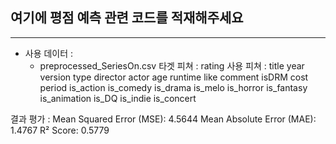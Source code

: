 ## 여기에 평점 예측 관련 코드를 적재해주세요
***
 - 사용 데이터 :
   - preprocessed_SeriesOn.csv
타겟 피쳐 : rating
사용 피쳐 :
	title
	year
	version
	type
	director
	actor
	age
	runtime
	like
	comment
	isDRM
	cost
	period
	is_action
	is_comedy
	is_drama
	is_melo
	is_horror
	is_fantasy
	is_animation
	is_DQ
	is_indie
	is_concert
	
결과 평가 :
	Mean Squared Error (MSE): 4.5644
	Mean Absolute Error (MAE): 1.4767
	R² Score: 0.5779
